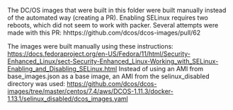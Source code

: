 The DC/OS images that were built in this folder were built manually instead of the automated way (creating a PR).
Enabling SELinux requires two reboots, which did not seem to work with packer. Several attempts were made with this PR:
hhttps://github.com/dcos/dcos-images/pull/62

The images were built manually using these instructions:
https://docs.fedoraproject.org/en-US/Fedora/11/html/Security-Enhanced_Linux/sect-Security-Enhanced_Linux-Working_with_SELinux-Enabling_and_Disabling_SELinux.html
Instead of using an AMI from base_images.json as a base image, an AMI from the selinux_disabled directory was used:
https://github.com/dcos/dcos-images/tree/master/centos/7.4/aws/DCOS-1.11.3/docker-1.13.1/selinux_disabled/dcos_images.yaml
